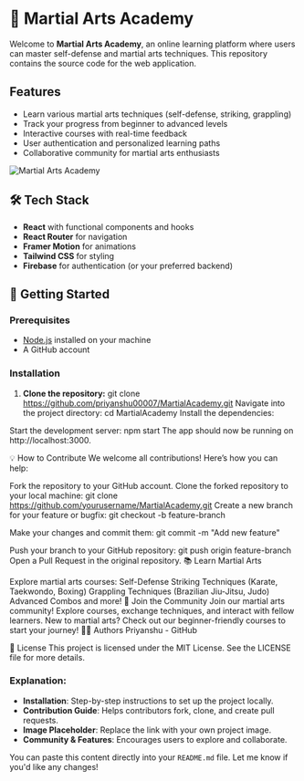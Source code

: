 # 🥋 Martial Arts Academy

Welcome to **Martial Arts Academy**, an online learning platform where users can master self-defense and martial arts techniques. This repository contains the source code for the web application. 

## Features
- Learn various martial arts techniques (self-defense, striking, grappling)
- Track your progress from beginner to advanced levels
- Interactive courses with real-time feedback
- User authentication and personalized learning paths
- Collaborative community for martial arts enthusiasts

![Martial Arts Academy]() <!-- You can replace this URL with your project image URL -->

## 🛠️ Tech Stack
- **React** with functional components and hooks
- **React Router** for navigation
- **Framer Motion** for animations
- **Tailwind CSS** for styling
- **Firebase** for authentication (or your preferred backend)

## 🚀 Getting Started

### Prerequisites
- [Node.js](https://nodejs.org/) installed on your machine
- A GitHub account

### Installation
1. **Clone the repository:**
git clone https://github.com/priyanshu00007/MartialAcademy.git
Navigate into the project directory:
cd MartialAcademy
Install the dependencies:

Start the development server:
npm start
The app should now be running on http://localhost:3000.

💡 How to Contribute
We welcome all contributions! Here’s how you can help:

Fork the repository to your GitHub account.
Clone the forked repository to your local machine:
git clone https://github.com/yourusername/MartialAcademy.git
Create a new branch for your feature or bugfix:
git checkout -b feature-branch

Make your changes and commit them:
git commit -m "Add new feature"

Push your branch to your GitHub repository:
git push origin feature-branch
Open a Pull Request in the original repository.
📚 Learn Martial Arts

Explore martial arts courses:
Self-Defense
Striking Techniques (Karate, Taekwondo, Boxing)
Grappling Techniques (Brazilian Jiu-Jitsu, Judo)
Advanced Combos and more!
🤝 Join the Community
Join our martial arts community! Explore courses, exchange techniques, and interact with fellow learners.
New to martial arts? Check out our beginner-friendly courses to start your journey!
🧑‍💻 Authors
Priyanshu - GitHub


📜 License
This project is licensed under the MIT License. See the LICENSE file for more details.
### Explanation:
- **Installation**: Step-by-step instructions to set up the project locally.
- **Contribution Guide**: Helps contributors fork, clone, and create pull requests.
- **Image Placeholder**: Replace the link with your own project image.
- **Community & Features**: Encourages users to explore and collaborate.

You can paste this content directly into your `README.md` file. Let me know if you'd like any changes!










